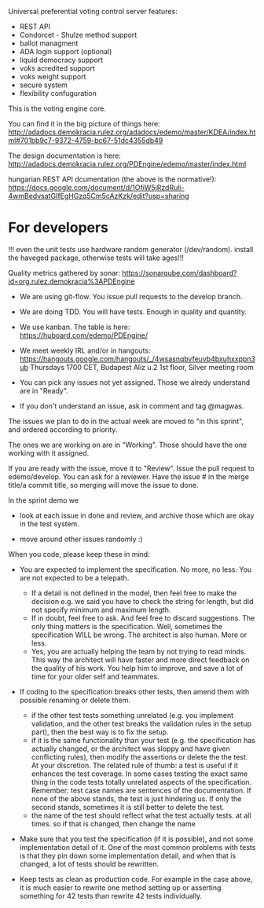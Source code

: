 Universal preferential voting control server
features:
- REST API
- Condorcet - Shulze method support
- ballot managment
- ADA login support (optional)
- liquid democracy support
- voks acredited support
- voks weight support
- secure system
- flexibility confuguration


This is the voting engine core.

You can find it in the big picture of things here:
http://adadocs.demokracia.rulez.org/adadocs/edemo/master/KDEA/index.html#701bb9c7-9372-4759-bc67-51dc4355db49

The design documentation is here:
http://adadocs.demokracia.rulez.org/PDEngine/edemo/master/index.html

hungarian REST API dcumentation (the above is the normative!):
https://docs.google.com/document/d/1OfiW5jRzdRuli-4wmBedvsatGIfEgHGzq5Cm5cAzKzk/edit?usp=sharing

# For developers

!!! even the unit tests use hardware random generator (/dev/random). install the haveged package,
otherwise tests will take ages!!!

Quality metrics gathered by sonar: https://sonarqube.com/dashboard?id=org.rulez.demokracia%3APDEngine

- We are using git-flow. You issue pull requests to the develop branch.

- We are doing TDD. You will have tests. Enough in quality and quantity.

- We use kanban. The table is here: https://huboard.com/edemo/PDEngine/

- We meet weekly IRL and/or in hangouts:
 https://hangouts.google.com/hangouts/_/4wsasnqbvfeuvb4bxuhxxppn3ub
 Thursdays 1700 CET, Budapest Alíz u.2 1st floor, Silver meeting room

- You can pick any issues not yet assigned. Those we alredy understand are in "Ready".

- If you don't understand an issue, ask in comment and tag @magwas.

The issues we plan to do in the actual week are moved to "in this sprint", and ordered according to priority.

The ones we are working on are in "Working". Those should have the one working with it assigned.

If you are ready with the issue, move it to "Review". Issue the pull request to edemo/develop. You can ask for a reviewer.
Have the issue # in the merge title/a commit title, so merging will move the issue to done.

In the sprint demo we

 - look at each issue in done and review, and archive those which are okay in the test system.

 - move around other issues randomly :)

When you code, please keep these in mind:

- You are expected to implement the specification. No more, no less. You are not expected to be a telepath.
  - If a detail is not defined in the model, then feel free to make the decision
    e.g. we said you have to check the string for length, but did not specify minimum and maximum length.
   - If in doubt, feel free to ask. And feel free to discard suggestions. The only thing matters is the specification.
    Well, sometimes the specification WILL be wrong. The architect is also human. More or less.
  - Yes, you are actually helping the team by not trying to read minds. This way the architect will have faster and
   more direct feedback on the quality of his work. You help him to improve, and save a lot of time for your older self and teammates.

- If coding to the specification breaks other tests, then amend them with possible renaming or delete them.
  - if the other test tests something unrelated (e.g. you implement validation, and the other test breaks the validation
   rules in the setup part), then the best way is to fix the setup.
  - if it is the same functionality than your test (e.g. the specification has actually changed, or the architect was sloppy
    and have given conflicting rules), then modify the assertions or delete the the test. At your discretion.
   The related rule of thumb: a test is useful if it enhances the test coverage. In some cases testing the exact same thing
   in the code tests totally unrelated aspects of the specification. Remember: test case names are sentences of the documentation.
   If none of the above stands, the test is just hindering us. If only the second stands, sometimes it is still better to delete the test.
  - the name of the test should reflect what the test actually tests. at all times. so if that is changed, then change the name
 
- Make sure that you test the specification (if it is possible), and not some implementation detail of it.
  One of the most common problems with tests is that they pin down some implementation detail, and when that is changed,
  a lot of tests should be rewritten.

- Keep tests as clean as production code. For example in the case above, it is much easier to rewrite one method setting up or asserting
  something for 42 tests than rewrite 42 tests individually.


